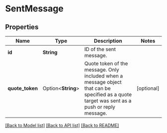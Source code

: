 # SentMessage

## Properties

Name | Type | Description | Notes
------------ | ------------- | ------------- | -------------
**id** | **String** | ID of the sent message. | 
**quote_token** | Option<**String**> | Quote token of the message. Only included when a message object that can be specified as a quote target was sent as a push or reply message.  | [optional]

[[Back to Model list]](../README.md#documentation-for-models) [[Back to API list]](../README.md#documentation-for-api-endpoints) [[Back to README]](../README.md)


